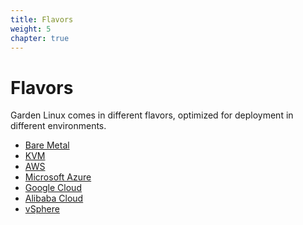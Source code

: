 ```yaml
---
title: Flavors
weight: 5
chapter: true
---
```


Flavors
=======

Garden Linux comes in different flavors, optimized for deployment in different environments.
* [Bare Metal](baremetal/)
* [KVM](kvm/)
* [AWS](aws/)
* [Microsoft Azure](azure/)
* [Google Cloud](gcp/)
* [Alibaba Cloud](alibaba/)
* [vSphere](vsphere/)
